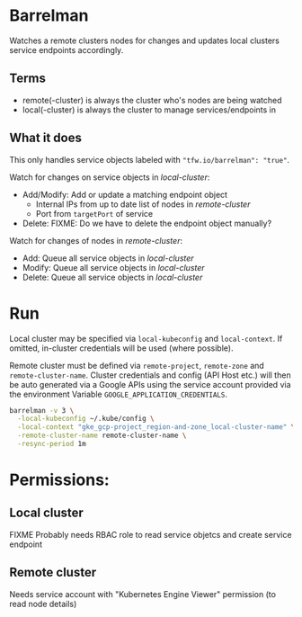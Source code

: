# Barrelman
Watches a remote clusters nodes for changes and updates local clusters service endpoints accordingly.

 
 
 

## Terms
* remote(-cluster) is always the cluster who's nodes are being watched
* local(-cluster) is always the cluster to manage services/endpoints in

## What it does
This only handles service objects labeled with `"tfw.io/barrelman": "true"`.

Watch for changes on service objects in _local-cluster_:
* Add/Modify: Add or update a matching endpoint object
    * Internal IPs from up to date list of nodes in _remote-cluster_
    * Port from `targetPort` of service
* Delete: FIXME: Do we have to delete the endpoint object manually?

Watch for changes of nodes in _remote-cluster_:
* Add: Queue all service objects in _local-cluster_
* Modify: Queue all service objects in _local-cluster_
* Delete: Queue all service objects in _local-cluster_

# Run
Local cluster may be specified via `local-kubeconfig` and `local-context`. If omitted, in-cluster credentials will
be used (where possible).

Remote cluster must be defined via `remote-project`, `remote-zone` and `remote-cluster-name`. Cluster credentials and
config (API Host etc.) will then be auto generated via a Google APIs using the service account provided via the 
environment Variable `GOOGLE_APPLICATION_CREDENTIALS`.

```bash
barrelman -v 3 \
  -local-kubeconfig ~/.kube/config \
  -local-context "gke_gcp-project_region-and-zone_local-cluster-name" \
  -remote-cluster-name remote-cluster-name \
  -resync-period 1m
```

# Permissions:
## Local cluster
FIXME
Probably needs RBAC role to read service objetcs and create service endpoint

## Remote cluster
Needs service account with "Kubernetes Engine Viewer" permission (to read node details)


